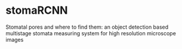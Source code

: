 # stomaRCNN
Stomatal pores and where to find them: an object detection based multistage stomata measuring system for high resolution microscope images
